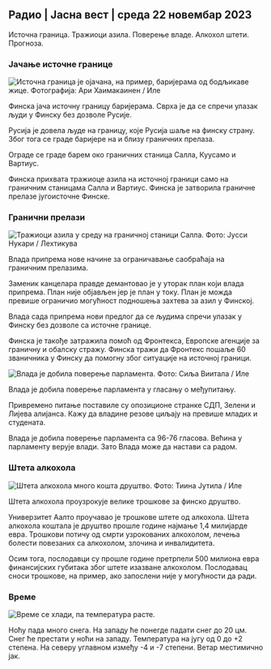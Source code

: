 ## Радио \| Јасна вест \| среда 22 новембар 2023

Источна граница. Тражиоци азила. Поверење владе. Алкохол штети. Прогноза.

### Јачање источне границе

![Источна граница је ојачана, на пример, баријерама од бодљикаве жице. Фотографија: Ари Хаимакаинен / Иле](хттпс://имагес.цдн.иле.фи/имаге/уплоад/ц_цроп,х_3078,в_5472,к_0,и_157/ар_1.7777777777777777,ц_филл,г_фацес,х_16705,х_пр_6705к_ауто:ецо/ф_ауто/фл_лосси/в1700489748/39-1203622655б691ед016а)

Финска јача источну границу баријерама. Сврха је да се спречи улазак људи у Финску без дозволе Русије.

Русија је довела људе на границу, које Русија шаље на финску страну. Због тога се граде баријере на и близу граничних прелаза.

Ограде се граде барем око граничних станица Салла, Куусамо и Вартиус.

Финска прихвата тражиоце азила на источној граници само на граничним станицама Салла и Вартиус. Финска је затворила граничне прелазе југоисточне Финске.

### Гранични прелази

![Тражиоци азила у среду на граничној станици Салла. Фото: Јусси Нукари / Лехтикува](хттпс://имагес.цдн.иле.фи/имаге/уплоад/ц_цроп,х_2879,в_5119,к_0,и_429/ар_1.7777777777777777,ц_филл,г_фацес,1_0_0,х_0_к_ауто:ецо/ф_ауто/фл_лосси/в1700655653/39-1204918655дф1ф3цеф50)

Влада припрема нове начине за ограничавање саобраћаја на граничним прелазима.

Заменик канцелара правде демантовао је у уторак план који влада припрема. План није објављен јер је план у току. План је можда превише ограничио могућност подношења захтева за азил у Финској.

Влада сада припрема нови предлог да се људима спречи улазак у Финску без дозволе са источне границе.

Финска је такође затражила помоћ од Фронтекса, Европске агенције за граничну и обалску стражу. Финска тражи да Фронтекс пошаље 60 званичника у Финску да помогну због ситуације на источној граници.

![Влада је добила поверење парламента. Фото: Сиља Виитала / Иле](хттпс://имагес.цдн.иле.фи/имаге/уплоад/ц_цроп,х_2241,в_3983,к_0,и_325/ар_1.7777777777777777,ц_филл,г_фацес,х_1270,х_пр_0к_ауто:ецо/ф_ауто/фл_лосси/в1696934704/39-118409465252а7д6дц9д)

Влада је добила поверење парламента у гласању о међупитању.

Привремено питање поставиле су опозиционе странке СДП, Зелени и Лијева алијанса. Кажу да владине резове циљају на превише младих и студената.

Влада је добила поверење парламента са 96-76 гласова. Већина у парламенту верује влади. Зато Влада може да настави са радом.

### Штета алкохола

![Штета алкохола много кошта друштво. Фото: Тиина Јутила / Иле](хттпс://имагес.цдн.иле.фи/имаге/уплоад/ц_цроп,х_2944,в_5235,к_0,и_312/ар_1.7777777777777777,ц_филл,г_фацес,х_1270к_ауто:ецо/ф_ауто/фл_лосси/в1700406169/39-1203003655а1фебе291ф)

Штета алкохола проузрокује велике трошкове за финско друштво.

Универзитет Аалто проучавао је трошкове штете од алкохола. Штета алкохола коштала је друштво прошле године најмање 1,4 милијарде евра. Трошкови потичу од смрти узрокованих алкохолом, лечења болести повезаних са алкохолом, злочина и инвалидитета.

Осим тога, послодавци су прошле године претрпели 500 милиона евра финансијских губитака због штете изазване алкохолом. Послодавац сноси трошкове, на пример, ако запослени није у могућности да ради.

### Време

![Време се хлади, па температура расте.](хттпс://имагес.цдн.иле.фи/имаге/уплоад/ц_цроп,х_1080,в_1919,к_0,и_0/ар_1.7777777777777777,ц_филл,г_фацес,вх_1270,вх_/дпр_1.0/к_ауто:ецо/ф_ауто/фл_лосси/в1700671048/39-1205140655е2е229бцед)

Ноћу пада много снега. На западу ће понегде падати снег до 20 цм. Снег ће престати у ноћи на западу. Температура на југу од 0 до +2 степена. На северу углавном између -4 и -7 степени. Ветар местимично јак.